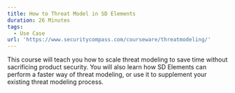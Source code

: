 ```yaml
---
title: How to Threat Model in SD Elements
duration: 26 Minutes
tags:
  - Use Case
url: 'https://www.securitycompass.com/courseware/threatmodeling/'
---
```

This course will teach you how to scale threat modeling to save time without sacrificing product security. You will also learn how SD Elements can perform a faster way of threat modeling, or use it to supplement your existing threat modeling process.
